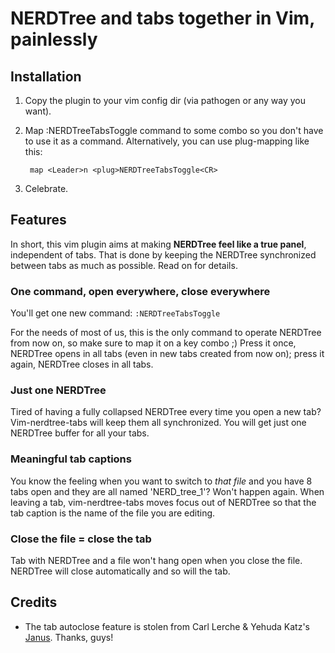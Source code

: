 # NERDTree and tabs together in Vim, painlessly

## Installation

1. Copy the plugin to your vim config dir (via pathogen or any way you want).

2. Map :NERDTreeTabsToggle command to some combo so you don't have to use it as
   a command. Alternatively, you can use plug-mapping like this:

        map <Leader>n <plug>NERDTreeTabsToggle<CR>

3. Celebrate.

## Features

In short, this vim plugin aims at making **NERDTree feel like a true panel**,
independent of tabs. That is done by keeping the NERDTree synchronized between
tabs as much as possible. Read on for details.

### One command, open everywhere, close everywhere

You'll get one new command: `:NERDTreeTabsToggle`

For the needs of most of us, this is the only command to operate NERDTree from
now on, so make sure to map it on a key combo ;) Press it once, NERDTree opens
in all tabs (even in new tabs created from now on); press it again, NERDTree
closes in all tabs.

### Just one NERDTree

Tired of having a fully collapsed NERDTree every time you open a new tab?
Vim-nerdtree-tabs will keep them all synchronized. You will get just one
NERDTree buffer for all your tabs.

### Meaningful tab captions

You know the feeling when you want to switch to *that file* and you have 8 tabs
open and they are all named 'NERD_tree_1'? Won't happen again. When leaving
a tab, vim-nerdtree-tabs moves focus out of NERDTree so that the tab caption is
the name of the file you are editing.

### Close the file = close the tab

Tab with NERDTree and a file won't hang open when you close the file. NERDTree
will close automatically and so will the tab.

## Credits

* The tab autoclose feature is stolen from Carl Lerche & Yehuda Katz's
  [Janus](https://github.com/carlhuda/janus). Thanks, guys!

